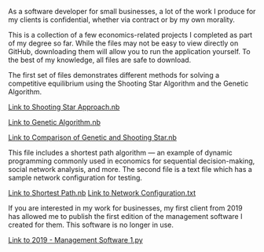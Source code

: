 As a software developer for small businesses, a lot of the work I produce for my clients is confidential, whether via contract or by my own morality.

This is a collection of a few economics-related projects I completed as part of my degree so far. While the files may not be easy to view directly on GitHub, downloading them will allow you to run the application yourself. To the best of my knowledge, all files are safe to download.

The first set of files demonstrates different methods for solving a competitive equilibrium using the Shooting Star Algorithm and the Genetic Algorithm.

[Link to Shooting Star Approach.nb](https://github.com/Dhinsa12/Academic-Projects/blob/main/Shooting%20Star%20Approach.nb) 

[Link to Genetic Algorithm.nb](https://github.com/Dhinsa12/Academic-Projects/blob/main/Genetic%20Algorithm.nb)

[Link to Comparison of Genetic and Shooting Star.nb](https://github.com/Dhinsa12/Academic-Projects/blob/main/Comparison%20of%20Genetic%20and%20Shooting%20Star.nb)

This file includes a shortest path algorithm — an example of dynamic programming commonly used in economics for sequential decision-making, social network analysis, and more. The second file is a text file which has a sample network configuration for testing.

[Link to Shortest Path.nb](https://github.com/Dhinsa12/Academic-Projects/blob/main/Shortest%20Path.nb)
[Link to Network Configuration.txt](https://github.com/Dhinsa12/Academic-Projects/blob/main/Network%20Configuration.txt)

If you are interested in my work for businesses, my first client from 2019 has allowed me to publish the first edition of the management software I created for them. This software is no longer in use.


[Link to 2019 - Management Software 1.py](https://github.com/Dhinsa12/Academic-Projects/blob/main/2019%20-%20Management%20Software%201.py)
